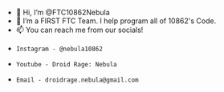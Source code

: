 - 👋 Hi, I’m @FTC10862Nebula
- 👀 I’m a FIRST FTC Team. I help program all of 10862's Code.
- 📫 You can reach me from our socials!
-     Instagram - @nebula10862
-     Youtube - Droid Rage: Nebula
-     Email - droidrage.nebula@gmail.com

<!---
FTC10862Nebula/FTC10862Nebula is a ✨ special ✨ repository because its `README.md` (this file) appears on your GitHub profile.
You can click the Preview link to take a look at your changes.
--->
